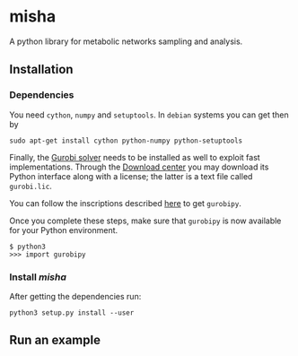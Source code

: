 # misha

A python library for metabolic networks sampling and analysis.  

## Installation

### Dependencies

You need `cython`, `numpy` and `setuptools`. In `debian` systems you can get then by
```
sudo apt-get install cython python-numpy python-setuptools
```

Finally, the [Gurobi solver](https://www.gurobi.com/) needs to be installed as well to exploit fast implementations.
Through the [Download center](https://www.gurobi.com/downloads/) you may download its Python interface along with a license; the latter is a text file called `gurobi.lic`.  

You can follow the inscriptions described [here](https://support.gurobi.com/hc/en-us/articles/360044290292-Installing-Gurobi-for-Python) to get ```gurobipy```. 

Once you complete these steps, make sure that `gurobipy` is now available for your Python environment. 

```
$ python3  
>>> import gurobipy
```


### Install *misha*

After getting the dependencies run:

```
python3 setup.py install --user
```

## Run an example

